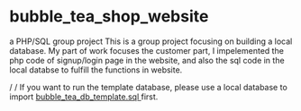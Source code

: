 # bubble_tea_shop_website
a PHP/SQL group project
This is a group project focusing on building a local database. My part of work focuses the customer part, 
I impelemented the php code of signup/login page in the website, and also the sql code in the local databse to fulfill the functions in website. 

/
/
If you want to run the template database, please use a local database to import [bubble_tea_db_template.sql
](https://github.com/YKYKaiyuan/bubble_tea_shop_website/blob/main/bubble_tea_db_template.sql)
first.
